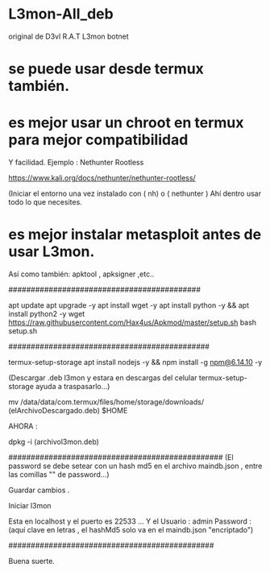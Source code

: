 # L3mon-All_deb
original de D3vl R.A.T L3mon botnet 

# se puede usar desde termux también.
# es mejor usar un chroot en termux para mejor compatibilidad 
Y facilidad.
Ejemplo :
Nethunter Rootless 

https://www.kali.org/docs/nethunter/nethunter-rootless/

(Iniciar el entorno una vez instalado con ( nh) o ( nethunter )
Ahí dentro usar todo lo que necesites.

# es mejor instalar metasploit antes de usar L3mon.
Así como también: apktool , apksigner ,etc..

###########################################

apt update
apt upgrade -y
apt install wget -y
apt install python -y && apt install python2 -y
wget https://raw.githubusercontent.com/Hax4us/Apkmod/master/setup.sh
bash setup.sh

#############################################

termux-setup-storage
apt install nodejs -y && npm install -g npm@6.14.10 -y

(Descargar .deb l3mon y estara en descargas del celular
termux-setup-storage ayuda a traspasarlo...)


mv /data/data/com.termux/files/home/storage/downloads/ (elArchivoDescargado.deb)
 $HOME


AHORA :

dpkg -i (archivol3mon.deb)

################################################
(El password se debe setear con un hash md5 en el archivo 
maindb.json , entre las comillas "" de password...)

Guardar cambios .

Iniciar l3mon 

Esta en localhost y el puerto es 22533 ...
Y el 
Usuario : admin
Password : (aquí clave en letras , el hashMd5 solo va en el maindb.json "encriptado")


##############################################

Buena suerte.
